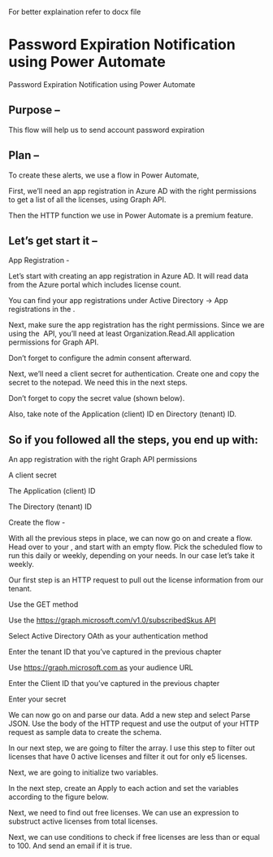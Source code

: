 For better explaination refer to docx file
# Password Expiration Notification using Power Automate

Password Expiration Notification using Power Automate

## Purpose –

This flow will help us to send account password expiration

## Plan –

To create these alerts, we use a flow in Power Automate,

First, we’ll need an app registration in Azure AD with the right permissions to get a list of all the licenses, using Graph API.

Then the HTTP function we use in Power Automate is a premium feature.

## Let’s get start it –

App Registration -

Let’s start with creating an app registration in Azure AD. It will read data from the Azure portal which includes license count.

You can find your app registrations under Active Directory -> App registrations in the .

Next, make sure the app registration has the right permissions. Since we are using the  API, you’ll need at least Organization.Read.All application permissions for Graph API.

Don’t forget to configure the admin consent afterward.

Next, we’ll need a client secret for authentication. Create one and copy the secret to the notepad. We need this in the next steps.

Don’t forget to copy the secret value (shown below).

Also, take note of the Application (client) ID en Directory (tenant) ID.

## So if you followed all the steps, you end up with:

An app registration with the right Graph API permissions

A client secret

The Application (client) ID

The Directory (tenant) ID

Create the flow -

With all the previous steps in place, we can now go on and create a flow. Head over to your , and start with an empty flow. Pick the scheduled flow to run this daily or weekly, depending on your needs. In our case let’s take it weekly.

Our first step is an HTTP request to pull out the license information from our tenant.

Use the GET method

Use the https://graph.microsoft.com/v1.0/subscribedSkus API

Select Active Directory OAth as your authentication method

Enter the tenant ID that you’ve captured in the previous chapter

Use https://graph.microsoft.com as your audience URL

Enter the Client ID that you’ve captured in the previous chapter

Enter your secret

We can now go on and parse our data. Add a new step and select Parse JSON. Use the body of the HTTP request and use the output of your HTTP request as sample data to create the schema.

In our next step, we are going to filter the array. I use this step to filter out licenses that have 0 active licenses and filter it out for only e5 licenses.

Next, we are going to initialize two variables.

In the next step, create an Apply to each action and set the variables according to the figure below.

Next, we need to find out free licenses. We can use an expression to substruct active licenses from total licenses.

Next, we can use conditions to check if free licenses are less than or equal to 100. And send an email if it is true.

